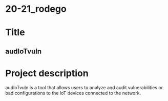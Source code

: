 # 20-21_rodego

# Title

##            audIoTvuln

# Project description

audIoTvuln is a tool that allows users to analyze and audit vulnerabilities or bad configurations to the IoT devices connected to the network.
